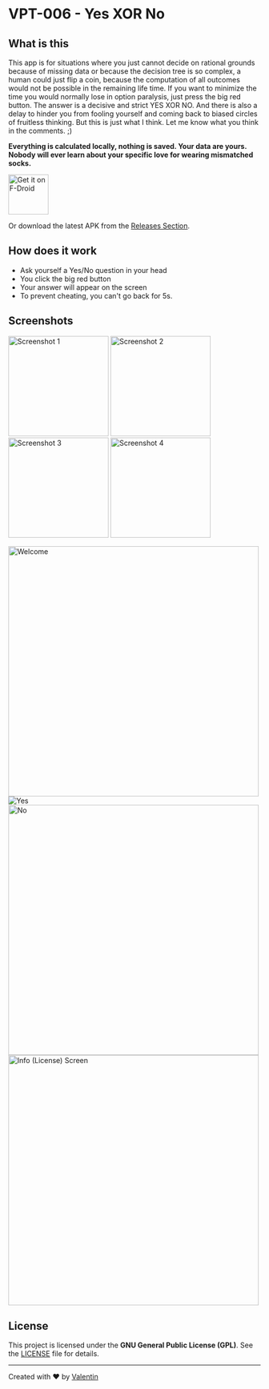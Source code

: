 # VPT-006 - Yes XOR No
## What is this 
This app is for situations where you just cannot decide on rational grounds because of missing data or because the decision tree is so complex, a human could just flip a coin, because the computation of all outcomes would not be possible in the remaining life time. If you want to minimize the time you would normally lose in option paralysis, just press the big red button. The answer is a decisive and strict YES XOR NO. And there is also a delay to hinder you from fooling yourself and coming back to biased circles of fruitless thinking. But this is just what I think. Let me know what you think in the comments. ;) 

**Everything is calculated locally, nothing is saved. Your data are yours. Nobody will ever learn about your specific love for wearing mismatched socks.**

[<img src="https://fdroid.gitlab.io/artwork/badge/get-it-on.png"
     alt="Get it on F-Droid"
     height="80">](https://f-droid.org/packages/v4lpt.vpt.f006.yxn/)

Or download the latest APK from the [Releases Section](https://github.com/v4lpt/YXN/releases/latest).

## How does it work 
- Ask yourself a Yes/No question in your head
- You click the big red button
- Your answer will appear on the screen
- To prevent cheating, you can't go back for 5s. 

## Screenshots 
[<img width=200 alt="Screenshot 1"
src="fastlane/metadata/en-US/images/phoneScreenshots/1.png?raw=true">](fastlane/metadata/en-US/images/phoneScreenshots/1.png?raw=true)
[<img width=200 alt="Screenshot 2"
src="fastlane/metadata/en-US/images/phoneScreenshots/2.png?raw=true">](fastlane/metadata/en-US/images/phoneScreenshots/2.png?raw=true)
[<img width=200 alt="Screenshot 3"
src="fastlane/metadata/en-US/images/phoneScreenshots/3.png?raw=true">](fastlane/metadata/en-US/images/phoneScreenshots/3.png?raw=true)
[<img width=200 alt="Screenshot 4"
src="fastlane/metadata/en-US/images/phoneScreenshots/4.png?raw=true">](fastlane/metadata/en-US/images/phoneScreenshots/4.png?raw=true)



<img src="https://raw.githubusercontent.com/v4lpt/YXN/master/Screenshots/welcome.png" alt="Welcome" width="500" /> <img src="https://raw.githubusercontent.com/v4lpt/YXN/master/Screenshots/yes.png" alt="Yes" width="YXN" /> <img src="https://raw.githubusercontent.com/v4lpt/YXN/master/Screenshots/no.png" alt="No" width="500" /><img src="https://raw.githubusercontent.com/v4lpt/YXN/master/Screenshots/info.png" alt="Info (License) Screen" width="500" />

## License

This project is licensed under the **GNU General Public License (GPL)**. See the [LICENSE](LICENSE) file for details.

---

Created with :heart: by [Valentin](https://github.com/v4lpt)
